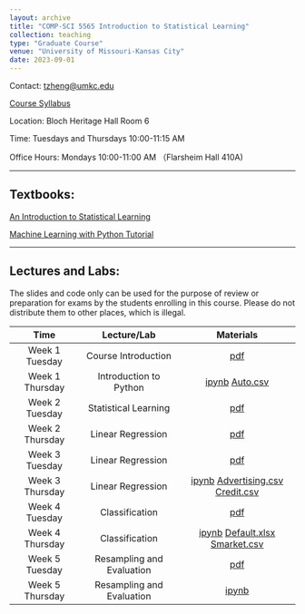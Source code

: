 ```yaml
---
layout: archive
title: "COMP-SCI 5565 Introduction to Statistical Learning"
collection: teaching
type: "Graduate Course"
venue: "University of Missouri-Kansas City"
date: 2023-09-01
---
```


<style scoped>
table {
  font-size: 16px;
}
</style>

Contact: [tzheng@umkc.edu](mailto:tzheng@umkc.edu)

[Course Syllabus](/umkc-teaching/Fall_23_Comp-Sci_5565_Tianhang.pdf)

Location: Bloch Heritage Hall Room 6

Time: Tuesdays and Thursdays 10:00-11:15 AM

Office Hours: Mondays 10:00-11:00 AM （Flarsheim Hall 410A)

---
## Textbooks:

[An Introduction to Statistical Learning](https://hastie.su.domains/ISLP/ISLP_website.pdf)

[Machine Learning with Python Tutorial](https://python-course.eu/books/bernd_klein_python_and_machine_learning_a4.pdf)



---
## Lectures and Labs:

The slides and code only can be used for the purpose of review or preparation for exams by the students enrolling in this course. Please do not distribute them to other places, which is illegal.


|     Time     |      Lecture/Lab       |   Materials |  
|:------------:|:------------------:|:-------------------------------------------------------:|
|    Week 1 Tuesday    |    Course Introduction    | [pdf](/umkc-teaching/slides/Lecture1.pdf)|
|    Week 1 Thursday   |    Introduction to Python    | <a href="/umkc-teaching/code/Intro_to_Python.ipynb" download>ipynb</a> <a href="/umkc-teaching/code/data/Auto.csv" download>Auto.csv</a>|
|    Week 2 Tuesday    |    Statistical Learning   | [pdf](/umkc-teaching/slides/Lecture2.pdf)|
|    Week 2 Thursday    |    Linear Regression  | [pdf](/umkc-teaching/slides/Lecture3.pdf)|
|    Week 3 Tuesday    |    Linear Regression  | [pdf](/umkc-teaching/slides/Lecture4.pdf)|
|    Week 3 Thursday    |    Linear Regression  | <a href="/umkc-teaching/code/Linear_Regression.ipynb" download>ipynb</a> <a href="/umkc-teaching/code/data/Advertising.csv" download>Advertising.csv</a> <a href="/umkc-teaching/code/data/Credit.csv" download>Credit.csv</a>|
|    Week 4 Tuesday    |   Classification  | [pdf](/umkc-teaching/slides/Lecture5.pdf)|
|    Week 4 Thursday    |   Classification  | <a href="/umkc-teaching/code/Classification.ipynb" download>ipynb</a> <a href="/umkc-teaching/code/data/Default.xlsx" download>Default.xlsx</a> <a href="/umkc-teaching/code/data/Smarket.csv" download>Smarket.csv</a>|
|    Week 5 Tuesday    |   Resampling and Evaluation  | [pdf](/umkc-teaching/slides/Lecture6.pdf)|
|    Week 5 Thursday    |   Resampling and Evaluation  | <a href="/umkc-teaching/code/Resampling_and_Evaluation.ipynb" download>ipynb</a>|



<!-- ## Labs:

|     Time     |      Lecture                 |   Slides |  
|:------------:|:----------------------------:|:-------------------------------------------------------:|
|    Week 1 Thursday   |    Introduction to Python    | <a href="/umkc-teaching/code/Intro_to_Python.ipynb" download>ipynb</a> <a href="/umkc-teaching/code/data/Auto.csv" download>Auto.csv</a>| -->


